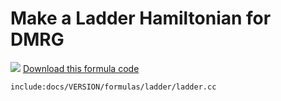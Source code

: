 # Make a Ladder Hamiltonian for DMRG

<img class="icon" src="docs/VERSION/install.png"/>&nbsp;<a href="docs/VERSION/formulas/ladder/ladder.cc">Download this formula code</a>

    include:docs/VERSION/formulas/ladder/ladder.cc
